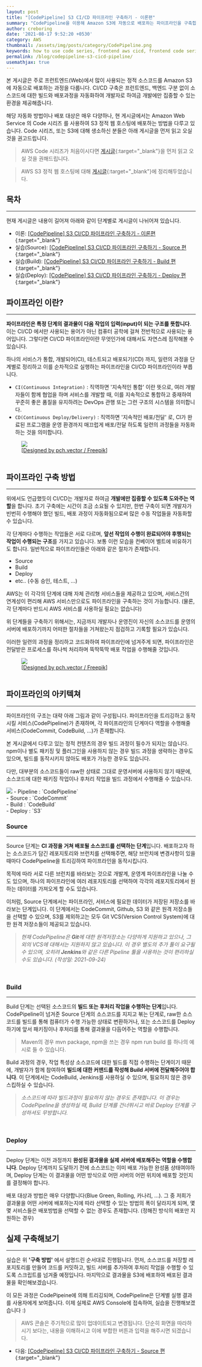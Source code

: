 ```yaml
---
layout: post
title: "[CodePipeline] S3 CI/CD 파이프라인 구축하기 - 이론편"
summary: "CodePipeline을 이용해 Amazon S3에 자동으로 배포하는 파이프라인을 구축합니다."
author: creboring
date: '2021-08-17 9:52:20 +0530'
category: AWS
thumbnail: /assets/img/posts/category/CodePipeline.png
keywords: how to use code series, frontend aws cicd, frontend code series
permalink: /blog/codepipeline-s3-cicd-pipeline/
usemathjax: true
---
```


본 게시글은 주로 프런트엔드(Web)에서 많이 사용되는 정적 소스코드를 Amazon S3에 자동으로 배포하는 과정을 다룹니다. CI/CD 구축은 프런트엔드, 백엔드 구분 없이 소스코드에 대한 빌드와 배포과정을 자동화하여 개발자로 하여금 개발에만 집중할 수 있는 환경을 제공해줍니다.

해당 자동화 방법이나 배포 대상은 매우 다양하나, 현 게시글에서는 Amazon Web Service 의 Code 시리즈 를 사용하여 S3 정적 웹 호스팅에 배포하는 방법을 다루고 있습니다. Code 시리즈, 또는 S3에 대해 생소하신 분들은 아래 게시글을 먼저 읽고 오실 것을 권고드립니다.
> AWS Code 시리즈가 처음이시다면 [게시글][link_1]{:target="_blank"}을 먼저 읽고 오실 것을 권해드립니다.

> AWS S3 정적 웹 호스팅에 대해 [게시글][link_2]{:target="_blank"}에 정리해두었습니다.


## 목차
---
현재 게시글은 내용이 길어져 아래와 같이 단계별로 게시글이 나뉘어져 있습니다.
- 이론: [[CodePipeline] S3 CI/CD 파이프라인 구축하기 - 이론편][link_3]{:target="_blank"}
- 실습(Source): [[CodePipeline] S3 CI/CD 파이프라인 구축하기 - Source 편][link_4]{:target="_blank"}
- 실습(Build): [[CodePipeline] S3 CI/CD 파이프라인 구축하기 - Build 편][link_5]{:target="_blank"}
- 실습(Deploy): [[CodePipeline] S3 CI/CD 파이프라인 구축하기 - Deploy 편][link_6]{:target="_blank"}


## 파이프라인 이란?
---
**파이프라인은 특정 단계의 결과물이 다음 작업의 입력(input)이 되는 구조를 뜻합니다**. 이는 CI/CD 에서만 사용되는 용어가 아닌 컴퓨터 공학에 걸쳐 전반적으로 사용되는 용어입니다. 그렇다면 CI/CD 파이프라인이란 무엇인가에 대해서도 자연스레 짐작해볼 수 있습니다.

하나의 서비스가 통합, 개발되어(CI), 테스트되고 배포되기(CD) 까지, 일련의 과정을 단계별로 정리하고 이를 순차적으로 실행하는 파이프라인을 CI/CD 파이프라인이라 부릅니다.
- `CI(Continuous Integration)` : 직역하면 '지속적인 통합' 이란 뜻으로, 여러 개발자들이 함께 협업을 하며 서비스를 개발할 때, 이를 지속적으로 통합하고 중재하여 꾸준히 좋은 품질을 유지하려는 DevOps 관행 또는 그런 구조의 시스템을 의미합니다.
- `CD(Continuous Deploy/Delivery)` : 직역하면 '지속적인 배포/전달' 로, CI가 완료된 프로그램을 운영 환경까지 매끄럽게 배포/전달 하도록 일련의 과정들을 자동화 하는 것을 의미합니다.

<figure>
    <img src="/assets/img/posts/2021-08-17/pipeline.jpg" class="img-fluid">
    <figcaption>[<a href="http://www.freepik.com">Designed by pch.vector / Freepik</a>]</figcaption><br>
</figure>

## 파이프라인 구축 방법
---
위에서도 언급했듯이 CI/CD는 개발자로 하여금 **개발에만 집중할 수 있도록 도와주는 역할**을 합니다. 초기 구축에는 시간이 조금 소요될 수 있지만, 한번 구축이 되면 개발자가 빈번히 수행해야 했던 빌드, 배포 과정이 자동화됨으로써 많은 수동 작업들을 자동화할 수 있습니다.

각 단계마다 수행하는 작업들은 서로 다르며, **앞선 작업의 수행이 완료되어야 후행되는 작업이 수행되는 구조**를 가지고 있습니다. 보통 이런 모습을 컨베이어 벨트에 비유하기도 합니다. 일반적으로 파이프라인들은 아래와 같은 절차가 존재합니다.
- Source
- Build
- Deploy
- etc.. (수동 승인, 테스트, ...)

AWS는 이 각각의 단계에 대해 자체 관리형 서비스들을 제공하고 있으며, 서비스간의 연계성이 편리해 AWS 서비스만으로도 파이프라인을 구축하는 것이 가능합니다. (물론, 각 단계마다 반드시 AWS 서비스를 사용하실 필요는 없습니다)

위 단계들을 구축하기 위해서는, 지금까지 개발자나 운영진이 자신의 소스코드를 운영의 서버에 배포하기까지 어떠한 절차들을 거쳐왔는지 점검하고 기록할 필요가 있습니다.

이러한 일련의 과정을 정리하고 코드화하여 파이프라인에 넘겨주게 되면, 파이프라인은 전달받은 프로세스를 하나씩 처리하며 뚝딱뚝딱 배포 작업을 수행해줄 것입니다.

<figure>
    <img src="/assets/img/posts/2021-08-17/conveyor.jpeg" class="img-fluid">
    <figcaption>[<a href="http://www.freepik.com">Designed by pch.vector / Freepik</a>]</figcaption><br>
</figure>

## 파이프라인의 아키텍쳐
---
파이프라인의 구조는 대략 아래 그림과 같이 구성됩니다. 파이프라인을 트리깅하고 동작시킬 서비스(CodePipeline)가 존재하며, 각 파이프라인의 단계마다 역할을 수행해줄 서비스(CodeCommit, CodeBuild, ...)가 존재합니다.

본 게시글에서 다루고 있는 정적 컨텐츠의 경우 빌드 과정이 필수가 되지는 않습니다. npm이나 별도 패키징 및 플러그인을 사용하지 않는 경우 빌드 과정을 생략하는 경우도 있으며, 빌드를 동작시키지 않아도 배포가 가능한 경우도 있습니다.

다만, 대부분의 소스코드들이 raw한 상태로 그대로 운영서버에 사용하지 않기 때문에, 소스코드에 대한 패키징 작업이나 후처리 작업을 빌드 과정에서 수행해줄 수 있습니다.

<img src="/assets/img/posts/2021-08-17/cicd_1.png" class="img-fluid">
- Pipeline : `CodePipeline`<br>
- Source : `CodeCommit`<br>
- Build : `CodeBuild`<br>
- Deploy : `S3`

<br>

### Source
---
Source 단계는 **CI 과정을 거쳐 배포될 소스코드를 선택하는 단계**입니다. 배포하고자 하는 소스코드가 담긴 레포지토리와 브런치를 선택해주면, 해당 브런치에 변경사항이 있을 때마다 CodePipeline을 트리깅하여 파이프라인을 동작시킵니다.

목적에 따라 서로 다른 브런치를 바라보는 것으로 개발계, 운영계 파이프라인을 나눌 수도 있으며, 하나의 파이프라인에 여러 레포지토리를 선택하여 각각의 레포지토리에서 원하는 데이터를 가져오게 할 수도 있습니다.

이처럼, Source 단계에서는 파이프라인, 서비스에 필요한 데이터가 저장된 저장소를 바라보는 단계입니다.
이 단계에서는 CodeCommit, Github, S3 와 같은 원격 저장소들을 선택할 수 있으며, S3를 제외하고는 모두 Git VCS(Version Control System)에 대한 원격 저장소들이 제공되고 있습니다.

> *현재 CodePipeline은 **Git**에 대한 원격저장소는 다양하게 지원하고 있으나, 그 외의 VCS에 대해서는 지원하지 않고 있습니다. 이 경우 별도의 추가 툴이 요구될 수 있으며, 오히려 **Jenkins**와 같은 다른 Pipeline 툴을 사용하는 것이 편리하실 수도 있습니다. (작성일: 2021-09-24)*

<br>

### Build
---
Build 단계는 선택된 소스코드의 **빌드 또는 후처리 작업을 수행하는 단계**입니다. CodePipeline이 넘겨준 Source 단계의 소스코드를 지지고 볶는 단계로, raw한 소스코드를 빌드를 통해 컴퓨터가 수행 가능한 상태로 변환하거나, 또는 소스코드를 Deploy 하기에 앞서 패키징이나 후처리를 통해 결과물을 다듬어주는 역할을 수행합니다.

> Maven의 경우 mvn package, npm을 쓰는 경우 npm run build 를 하나의 예시로 들 수 있습니다.

Build 과정의 경우, 작업 특성상 소스코드에 대한 빌드를 직접 수행하는 단계이기 때문에, 개발자가 함께 참여하여 **빌드에 대한 커맨드를 작성해 Build 서버에 전달해주어야 합니다**. 이 단계에서는 CodeBuild, Jenkins를 사용하실 수 있으며, 필요하지 않은 경우 스킵하실 수 있습니다.

> *소스코드에 따라 빌드과정이 필요하지 않는 경우도 존재합니다. 이 경우는 CodePipeline을 생성하실 때, Build 단계를 건너뛰시고 바로 Deploy 단계를 구성하셔도 무방합니다.*

<br>

### Deploy
---
Deploy 단계는 이전 과정까지 **완성된 결과물을 실제 서버에 배포해주는 역할을 수행합니다**.
Deploy 단계까지 도달하기 전에 소스코드는 이미 배포 가능한 완성품 상태여야하며, Deploy 단계는 이 결과물을 어떤 방식으로 어떤 서버의 어떤 위치에 배포할 것인지를 결정해야 합니다.

배포 대상과 방법은 매우 다양합니다(Blue Green, Rolling, 카나리, ...). 그 중 저희가 결과물을 어떤 서버에 배포하는지에 따라 선택할 수 있는 방법의 폭이 달라지게 되며, 몇몇 서비스들은 배포방법을 선택할 수 없는 경우도 존재합니다. (정해진 방식의 배포만 지원하는 경우)



## 실제 구축해보기
---
실습은 위 **'구축 방법'** 에서 설명드린 순서대로 진행됩니다. 먼저, 소스코드를 저장할 레포지토리를 만들어 코드를 커밋하고, 빌드 서버를 추가하여 후처리 작업을 수행할 수 있도록 스크립트를 넘겨줄 예정입니다. 마지막으로 결과물을 S3에 배포하여 배포된 결과물을 확인해보겠습니다.

이 모든 과정은 CodePipeine에 의해 트리깅되며, CodePipeline은 단계별 실행 결과를 사용자에게 보여줍니다. 이제 실제로 AWS Console에 접속하여, 실습을 진행해보겠습니다 :)
> AWS 콘솔은 주기적으로 많이 업데이트되고 변경됩니다. 단순히 화면을 따라하시기 보다는, 내용을 이해하시고 이에 부합한 버튼과 입력을 해주시면 되겠습니다.

- 다음: [[CodePipeline] S3 CI/CD 파이프라인 구축하기 - Source 편][link_4]{:target="_blank"}


[link_1]: https://creboring.github.io/blog/what-is-code-series/
[link_2]: https://creboring.github.io/blog/what-is-s3-static-web-hosting/
[link_3]: https://creboring.github.io/blog/codepipeline-s3-cicd-pipeline/
[link_4]: https://creboring.github.io/blog/codepipeline-s3-cicd-pipeline-2/
[link_5]: https://creboring.github.io/blog/codepipeline-s3-cicd-pipeline-3/
[link_6]: https://creboring.github.io/blog/codepipeline-s3-cicd-pipeline-4/
